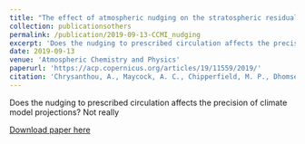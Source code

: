 ```yaml
---
title: "The effect of atmospheric nudging on the stratospheric residual circulation in chemistry?climate models"
collection: publicationsothers
permalink: /publication/2019-09-13-CCMI_nudging
excerpt: 'Does the nudging to prescribed circulation affects the precision of climate model projections? Not really'
date: 2019-09-13
venue: 'Atmospheric Chemistry and Physics'
paperurl: 'https://acp.copernicus.org/articles/19/11559/2019/'
citation: 'Chrysanthou, A., Maycock, A. C., Chipperfield, M. P., Dhomse, S., Garny, H., Kinnison, D., Akiyoshi, H., Deushi, M., Garcia, R. R., Jockel, P., Kirner, O., Pitari, G., Plummer, D. A., Revell, L., Rozanov, E., Stenke, A., Tanaka, T. Y., Visioni, D., and Yamashita, Y.: &quot;The effect of atmospheric nudging on the stratospheric residual circulation in chemistry?climate models&quot;, Atmos. Chem. Phys., 19, 11559?11586, https://doi.org/10.5194/acp-19-11559-2019, 2019'
---
```


Does the nudging to prescribed circulation affects the precision of climate model projections? Not really

[Download paper here](https://acp.copernicus.org/articles/19/11559/2019/acp-19-11559-2019.pdf)